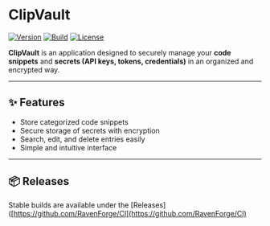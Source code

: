 # ClipVault

[![Version](https://img.shields.io/github/v/release/RavenForge/ClipVault)](https://github.com/RavenForge/ClipVault/releases)
[![Build](https://img.shields.io/github/actions/workflow/status/RavenForge/ClipVault/BuildRelease.yml)](https://github.com/RavenForge/ClipVault/actions)
[![License](https://img.shields.io/github/license/RavenForge/ClipVault)](LICENSE)

**ClipVault** is an application designed to securely manage your **code snippets** and **secrets (API keys, tokens, credentials)** in an organized and encrypted way.  

---

## ✨ Features

- Store categorized code snippets  
- Secure storage of secrets with encryption  
- Search, edit, and delete entries easily
- Simple and intuitive interface  

---

## 📦 Releases

Stable builds are available under the [Releases]([https://github.com/RavenForge/Cl](https://github.com/RavenForge/Cl)
